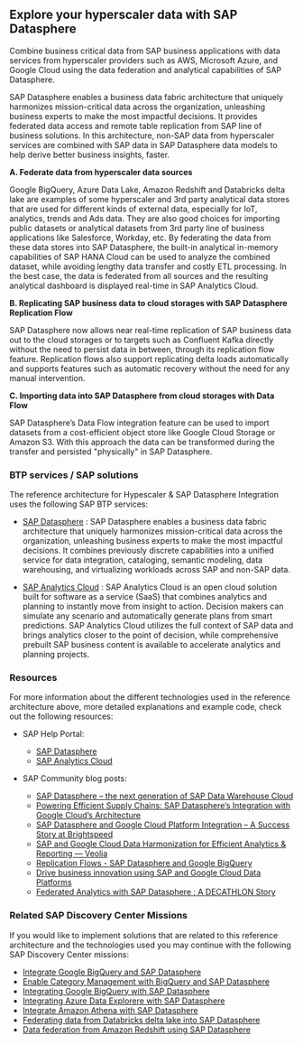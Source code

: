 <!-- dc-ref-arch-metadata : 
    {
        "id": "ref-arch-google-datasphere",
        "name": "Explore your hyperscaler data with SAP Datasphere Integration",
        "shortDescription": "Combine the data processing and analytical capabilities of the SAP Business Technology Platform based on SAP Datasphere and SAP Analytics Cloud with database, storage and AI capabilities of Google Cloud.",
        "archDiagramLink": "images/Explore-your-Hyperscaler-data-with-SAP-Datasphere_diagram.png",
    "archDownloadResources" : [
        {
            "type": "drawio",
            "link": "architectures/Explore-your-Hyperscaler-data-with-SAP-Datasphere.drawio"
        }
    ],

        "tags": "Hyperscaler, google, google cloud platform, gcp, sap datasphere, google bigquery, google cloud storage, vertex ai",
        "category": "Hyperscaler, Integration, Data Analytics"
    }
dc-ref-arch-metadata  -->
<!-- dc-ref-arch-detail-page-start -->
## **Explore your hyperscaler data with SAP Datasphere**

Combine business critical data from SAP business applications with data services from hyperscaler providers such as AWS, Microsoft Azure, and Google Cloud using the data federation and analytical capabilities of SAP Datasphere.  

SAP Datasphere enables a business data fabric architecture that uniquely harmonizes mission-critical data across the organization, unleashing business experts to make the most impactful decisions. It provides federated data access and remote table replication from SAP line of business solutions. In this architecture, non-SAP data from hyperscaler services are combined with SAP data in SAP Datasphere data models to help derive better business insights, faster. 

**A.    Federate data from hyperscaler data sources**

Google BigQuery, Azure Data Lake, Amazon Redshift and Databricks delta lake are examples of some hyperscaler and 3rd party analytical data stores that are used for different kinds of external data, especially for IoT, analytics, trends and Ads data. They are also good choices for importing public datasets or analytical datasets from 3rd party line of business applications like Salesforce, Workday, etc. By federating the data from these data stores into SAP Datasphere, the built-in analytical in-memory capabilities of SAP HANA Cloud can be used to analyze the combined dataset, while avoiding lengthy data transfer and costly ETL processing. In the best case, the data is federated from all sources and the resulting analytical dashboard is displayed real-time in SAP Analytics Cloud. 

**B.    Replicating SAP business data to cloud storages with SAP Datasphere Replication Flow**

SAP Datasphere now allows near real-time replication of SAP business data out to the cloud storages or to targets such as Confluent Kafka directly without the need to persist data in between, through its replication flow feature. Replication flows also support replicating delta loads automatically and supports features such as automatic recovery without the need for any manual intervention.   

**C.    Importing data into SAP Datasphere from cloud storages with Data Flow**

SAP Datasphere’s Data Flow integration feature can be used to import datasets from a cost-efficient object store like Google Cloud Storage or Amazon S3. With this approach the data can be transformed during the transfer and persisted "physically" in SAP Datasphere.  

<!-- dc-ref-arch-detail-page-end -->

### BTP services / SAP solutions
<!-- dc-ref-arch-services-start -->
The reference architecture for Hypescaler & SAP Datasphere Integration uses the following SAP BTP services:

- [SAP Datasphere](https://discovery-center.cloud.sap/serviceCatalog/sap-datasphere?region=all) <!-- dc-svc-metadata: {"isPrimary": "true"} dc-svc-metadata -->: SAP Datasphere enables a business data fabric architecture that uniquely harmonizes mission-critical data across the organization, unleashing business experts to make the most impactful decisions. It combines previously discrete capabilities into a unified service for data integration, cataloging, semantic modeling, data warehousing, and virtualizing workloads across SAP and non-SAP data.

- [SAP Analytics Cloud](https://discovery-center.cloud.sap/serviceCatalog/sap-analytics-cloud?region=all) <!-- dc-svc-metadata: {"isPrimary": "true"} dc-svc-metadata -->: SAP Analytics Cloud is an open cloud solution built for software as a service (SaaS) that combines analytics and planning to instantly move from insight to action. Decision makers can simulate any scenario and automatically generate plans from smart predictions. SAP Analytics Cloud utilizes the full context of SAP data and brings analytics closer to the point of decision, while comprehensive prebuilt SAP business content is available to accelerate analytics and planning projects.
<!-- dc-ref-arch-services-end -->

### Resources
<!-- dc-ref-arch-resources-start -->
For more information about the different technologies used in the reference architecture above, more detailed explanations and example code, check out the following resources:
- SAP Help Portal:
    - [SAP Datasphere](https://help.sap.com/docs/SAP_DATASPHERE)
    - [SAP Analytics Cloud](https://help.sap.com/docs/SAP_ANALYTICS_CLOUD)

- SAP Community blog posts:
    - [SAP Datasphere – the next generation of SAP Data Warehouse Cloud](https://blogs.sap.com/2023/10/11/sap-datasphere-the-next-generation-of-sap-data-warehouse-cloud/)
    - [Powering Efficient Supply Chains: SAP Datasphere’s Integration with Google Cloud’s Architecture](https://blogs.sap.com/2023/06/29/powering-efficient-supply-chains-sap-dataspheres-integration-with-google-clouds-architecture/)
    - [SAP Datasphere and Google Cloud Platform Integration – A Success Story at Brightspeed](https://community.sap.com/t5/technology-blogs-by-sap/sap-datasphere-and-google-cloud-platform-integration-a-success-story-at/ba-p/13582891)
    - [SAP and Google Cloud Data Harmonization for Efficient Analytics & Reporting — Veolia](https://community.sap.com/t5/technology-blogs-by-sap/sap-and-google-cloud-data-harmonization-for-efficient-analytics-amp/ba-p/13605578)
    - [Replication Flows - SAP Datasphere and Google BigQuery](https://community.sap.com/t5/technology-blogs-by-sap/replication-flows-sap-datasphere-and-google-big-query/ba-p/13581256)
    - [Drive business innovation using SAP and Google Cloud Data Platforms](https://community.sap.com/t5/technology-blogs-by-sap/drive-business-innovation-using-sap-and-google-cloud-data-platforms/ba-p/13573574)
    - [Federated Analytics with SAP Datasphere : A DECATHLON Story](https://community.sap.com/t5/technology-blogs-by-sap/federated-analytics-with-sap-datasphere-a-decathlon-story/ba-p/13527965)

<!-- dc-ref-arch-resources-end -->

### Related SAP Discovery Center Missions
<!-- dc-ref-arch-related-missions-start -->
If you would like to implement solutions that are related to this reference architecture and the technologies used you may continue with the following SAP Discovery Center missions:
- [Integrate Google BigQuery and SAP Datasphere](https://discovery-center.cloud.sap/missiondetail/3409/3449/)
- [Enable Category Management with BigQuery and SAP Datasphere](https://discovery-center.cloud.sap/missiondetail/3666/3709/)
- [Integrating Google BigQuery with SAP Datasphere](https://discovery-center.cloud.sap/missiondetail/3409/3449/)
- [Integrating Azure Data Explorere with SAP Datasphere](https://discovery-center.cloud.sap/missiondetail/3433/3473/)
- [Integrate Amazon Athena with SAP Datasphere](https://discovery-center.cloud.sap/missiondetail/3401/3441/)
- [Federating data from Databricks delta lake into SAP Datasphere](https://discovery-center.cloud.sap/missiondetail/4259/4517/)
- [Data federation from Amazon Redshift using SAP Datasphere](https://discovery-center.cloud.sap/missiondetail/3406/3446/)

<!-- dc-ref-arch-related-missions-end -->
